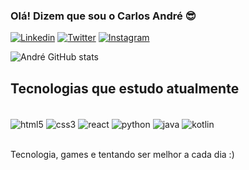 ### Olá! Dizem que sou o Carlos André 😎

[![Linkedin](https://img.shields.io/badge/LinkedIn-0077B5?style=for-the-badge&logo=linkedin&logoColor=white)](https://www.linkedin.com/in/carlos-andre-4b939819b/)
[![Twitter](https://img.shields.io/badge/Twitter-1DA1F2?style=for-the-badge&logo=twitter&logoColor=white
)](https://twitter.com/Andre_Junior18)
[![Instagram](https://img.shields.io/badge/Instagram-E4405F?style=for-the-badge&logo=instagram&logoColor=white)](https://www.instagram.com/4ndre.jr/)

![André GitHub stats](https://github-readme-stats.vercel.app/api?username=Andrejr117&show_icons=true&theme=tokyonight)


## Tecnologias que estudo atualmente 
<div stryle="display: inline_block"><br/>
    <img align="center" alt="html5" src="https://img.shields.io/badge/HTML5-E34F26?style=for-the-badge&logo=html5&logoColor=white"/>
    <img align="center" alt="css3" src="https://img.shields.io/badge/CSS3-1572B6?style=for-the-badge&logo=css3&logoColor=white"/>
    <img align="center" alt="react" src="https://img.shields.io/badge/React-20232A?style=for-the-badge&logo=react&logoColor=61DAFB"/>
    <img align="center" alt="python" src="https://img.shields.io/badge/Python-14354C?style=for-the-badge&logo=python&logoColor=white"/>
    <img align="center" alt="java" src="https://img.shields.io/badge/Java-ED8B00?style=for-the-badge&logo=openjdk&logoColor=white"/>
    <img align="center" alt="kotlin" src="https://img.shields.io/badge/Kotlin-0095D5?&style=for-the-badge&logo=kotlin&logoColor=white"/>
</div><br/>

Tecnologia, games e tentando ser melhor a cada dia :)
